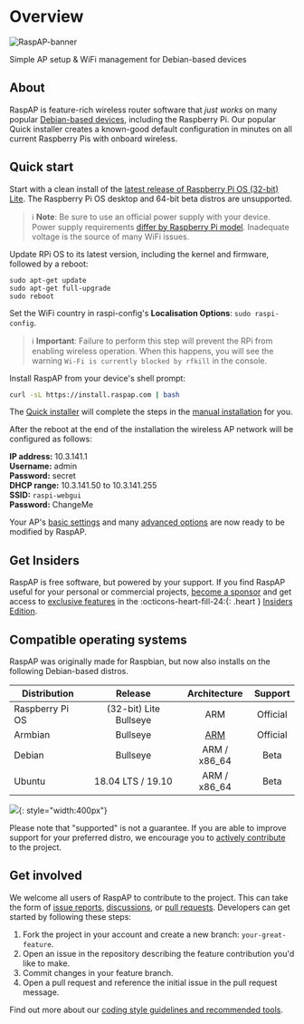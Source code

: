 # Overview

![RaspAP-banner](https://user-images.githubusercontent.com/229399/163541631-32ac085a-8be6-4a67-aee1-df0c763e6449.png)

Simple AP setup & WiFi management for Debian-based devices

## About
RaspAP is feature-rich wireless router software that _just works_ on many popular [Debian-based devices](/#compatible-operating-systems), including the Raspberry Pi.
Our popular Quick installer creates a known-good default configuration in minutes on all current Raspberry Pis with onboard wireless.

## Quick start
Start with a clean install of the [latest release of Raspberry Pi OS (32-bit) Lite](https://www.raspberrypi.org/software/operating-systems/#raspberry-pi-os-32-bit). The Raspberry Pi OS desktop and 64-bit beta distros are unsupported.

> :information_source: **Note**: Be sure to use an official power supply with your device. Power supply requirements [differ by Raspberry Pi model](https://www.raspberrypi.org/documentation/hardware/raspberrypi/power/README.md). Inadequate voltage is the source of many WiFi issues.

Update RPi OS to its latest version, including the kernel and firmware, followed by a reboot:

```
sudo apt-get update
sudo apt-get full-upgrade
sudo reboot
```
Set the WiFi country in raspi-config's **Localisation Options**: `sudo raspi-config`.

> :information_source: **Important**: Failure to perform this step will prevent the RPi from enabling wireless operation. When this happens, you will see the warning `Wi-Fi is currently blocked by rfkill` in the console.

Install RaspAP from your device's shell prompt:
```sh
curl -sL https://install.raspap.com | bash
```
The [Quick installer](quick.md) will complete the steps in the [manual installation](manual.md) for you.

After the reboot at the end of the installation the wireless AP network will be configured as follows:

  **IP address:** 10.3.141.1  
  **Username:** admin  
  **Password:** secret  
  **DHCP range:** 10.3.141.50 to 10.3.141.255  
  **SSID:** `raspi-webgui`  
  **Password:** ChangeMe  

Your AP's [basic settings](ap-basics.md) and many [advanced options](ap-basics.md#advanced-options) are now ready to be modified by RaspAP.

## Get Insiders
RaspAP is free software, but powered by your support. If you find RaspAP useful for your personal or commercial projects, [become a sponsor](insiders.md#how-to-become-a-sponsor)
and get access to [exclusive features](insiders.md#exclusive-features) in the :octicons-heart-fill-24:{: .heart } [Insiders Edition](insiders.md).

## Compatible operating systems
RaspAP was originally made for Raspbian, but now also installs on the following Debian-based distros.

| Distribution | Release  | Architecture | Support |
|---|:---:|:---:|:---:|
| Raspberry Pi OS | (32-bit) Lite Bullseye | ARM | Official |
| Armbian | Bullseye | [ARM](https://docs.armbian.com/#supported-chips) | Official |
| Debian  |  Bullseye | ARM / x86_64  | Beta |
| Ubuntu  |  18.04 LTS / 19.10 | ARM / x86_64  | Beta |

![](https://user-images.githubusercontent.com/229399/115760318-81f03f80-a3a1-11eb-8df5-15ec4aec3e8a.png){: style="width:400px"}


Please note that "supported" is not a guarantee. If you are able to improve support for your preferred distro, we encourage you to [actively contribute](#get-involved) to the project.

## Get involved
We welcome all users of RaspAP to contribute to the project. This can take the form of [issue reports](https://github.com/RaspAP/raspap-webgui/issues), [discussions](https://github.com/RaspAP/raspap-webgui/discussions), or [pull requests](https://github.com/RaspAP/raspap-webgui/pulls).
Developers can get started by following these steps:

1. Fork the project in your account and create a new branch: `your-great-feature`.
2. Open an issue in the repository describing the feature contribution you'd like to make.
3. Commit changes in your feature branch.
4. Open a pull request and reference the initial issue in the pull request message.

Find out more about our [coding style guidelines and recommended tools](https://github.com/RaspAP/raspap-webgui/blob/master/CONTRIBUTING.md).

